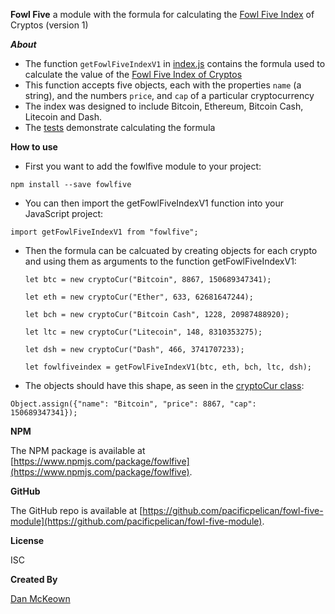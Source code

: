 **Fowl Five**
a module with the formula for calculating the [Fowl Five Index](https://djmblog.com/page/Fowl-Five-Index) of Cryptos (version 1)

***About***
- The function `getFowlFiveIndexV1` in [index.js](index.js) contains the formula used to calculate the value of the [Fowl Five Index of Cryptos](http://danmckeown.info/fowlfive)
- This function accepts five objects, each with the properties `name` (a string), and the numbers `price`, and `cap` of a particular cryptocurrency
- The index was designed to include Bitcoin, Ethereum, Bitcoin Cash, Litecoin and Dash.
- The [tests](testsuite.test.js) demonstrate calculating the formula

**How to use**
- First you want to add the fowlfive module to your project:

`npm install --save fowlfive`


- You can then import the getFowlFiveIndexV1 function into your JavaScript project:

`import getFowlFiveIndexV1 from "fowlfive";`


- Then the formula can be calcuated by creating objects for each crypto and using them as arguments to the function getFowlFiveIndexV1:

  `let btc = new cryptoCur("Bitcoin", 8867, 150689347341);`

  `let eth = new cryptoCur("Ether", 633, 62681647244);`

  `let bch = new cryptoCur("Bitcoin Cash", 1228, 20987488920);`

  `let ltc = new cryptoCur("Litecoin", 148, 8310353275);`

  `let dsh = new cryptoCur("Dash", 466, 3741707233);`

  `let fowlfiveindex = getFowlFiveIndexV1(btc, eth, bch, ltc, dsh);`


- The objects should have this shape, as seen in the [cryptoCur class](cryptoCur.js):

`Object.assign({"name": "Bitcoin", "price": 8867, "cap": 150689347341});`

**NPM**

The NPM package is available at [https://www.npmjs.com/package/fowlfive](https://www.npmjs.com/package/fowlfive).

**GitHub**

The GitHub repo is available at [https://github.com/pacificpelican/fowl-five-module](https://github.com/pacificpelican/fowl-five-module).

**License**

ISC

**Created By**

[Dan McKeown](http://danmckeown.info)
